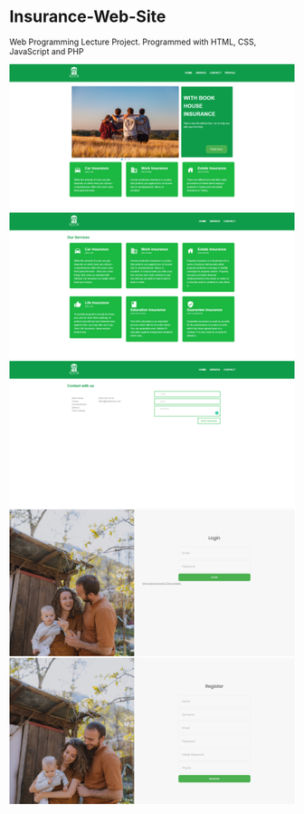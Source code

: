 # Insurance-Web-Site
Web Programming Lecture Project. Programmed with HTML, CSS, JavaScript and PHP

![](home_screen.png)
![](service_screen.png)
![](contact_screen.png)
![](login_screen.jpg)
![](register_screen.jpg)


